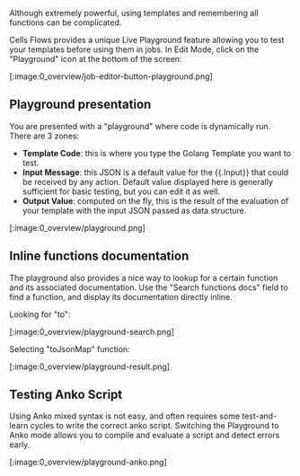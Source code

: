 Although extremely powerful, using templates and remembering all functions can be complicated.

Cells Flows provides a unique Live Playground feature allowing you to test your templates before using them in jobs. In Edit Mode, click on the "Playground" icon at the bottom of the screen: 

[:image:0_overview/job-editor-button-playground.png]

## Playground presentation

You are presented with a "playground" where code is dynamically run. There are 3 zones: 

 - **Template Code**: this is where you type the Golang Template you want to test.
 - **Input Message**: this JSON is a default value for the {{.Input}} that could be received by any action. Default value displayed here is generally sufficient for basic testing, but you can edit it as well.
 - **Output Value**: computed on the fly, this is the result of the evaluation of your template with the input JSON passed as data structure.

[:image:0_overview/playground.png]

## Inline functions documentation

The playground also provides a nice way to lookup for a certain function and its associated documentation. Use the "Search functions docs" field to find a function, and display its documentation directly inline.

Looking for "to":

[:image:0_overview/playground-search.png]

Selecting "toJsonMap" function: 

[:image:0_overview/playground-result.png]

## Testing Anko Script

Using Anko mixed syntax is not easy, and often requires some test-and-learn cycles to write the correct anko script. Switching the Playground to Anko mode allows you to compile and evaluate a script and detect errors early.

[:image:0_overview/playground-anko.png]